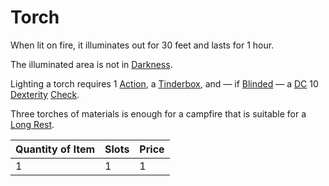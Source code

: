 # Torch

When lit on fire, it illuminates out for 30 feet and lasts for 1 hour.

The illuminated area is not in [Darkness](../../../Game%20Procedures/Hazards/Darkness.md).

Lighting a torch requires 1 [Action](../../../Game%20Procedures/Core%20Procedures/Action.md), a [Tinderbox](../10%20Coins/Tinderbox.md), and — if [Blinded](../../../Game%20Procedures/Conditions/Blinded.md) — a [DC](../../../Game%20Procedures/Core%20Procedures/DC.md) 10 [Dexterity](../../../Player%20Characters/The%20Ability%20Scores/Dexterity.md) [Check](../../../Game%20Procedures/Core%20Procedures/Check.md).

Three torches of materials is enough for a campfire that is suitable for a [Long Rest](../../../Game%20Procedures/Core%20Procedures/Resting.md#Long%20Rest).

| Quantity of Item |  Slots | Price |
| ---------------- | ------ | ----- |
| 1                | 1      | 1     |

